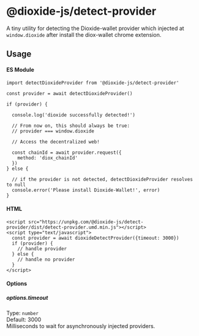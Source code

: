 # @dioxide-js/detect-provider

A tiny utility for detecting the Dioxide-wallet provider which injected at `window.dioxide` after install the diox-wallet chrome extension.

## Usage

#### ES Module

```
import detectDioxideProvider from '@dioxide-js/detect-provider'

const provider = await detectDioxideProvider()

if (provider) {

  console.log('dioxide successfully detected!')

  // From now on, this should always be true:
  // provider === window.dioxide

  // Access the decentralized web!

  const chainId = await provider.request({
    method: 'diox_chainId'
  })
} else {

  // if the provider is not detected, detectDioxideProvider resolves to null
  console.error('Please install Dioxide-Wallet!', error)
}

```

#### HTML

```
<script src="https://unpkg.com/@dioxide-js/detect-provider/dist/detect-provider.umd.min.js"></script>
<script type="text/javascript">
  const provider = await dioxideDetectProvider({timeout: 3000})
  if (provider) {
    // handle provider
  } else {
    // handle no provider
  }
</script>

```

#### Options

##### options.timeout

Type: `number`  
Default: 3000  
Milliseconds to wait for asynchronously injected providers.
